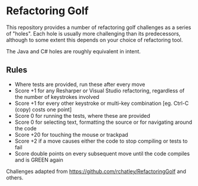 Refactoring Golf
================

This repository provides a number of refactoring golf challenges as a
series of "holes". Each hole is usually more challenging than its
predecessors, although to some extent this depends on your choice of
refactoring tool.

The Java and C# holes are roughly equivalent in intent.

Rules
-----

* Where tests are provided, run these after every move
* Score +1 for any Resharper or Visual Studio refactoring, regardless of the number of keystrokes involved
* Score +1 for every other keystroke or multi-key combination [eg. Ctrl-C (copy) costs one point]
* Score 0 for running the tests, where these are provided
* Score 0 for selecting text, formatting the source or for navigating around the code
* Score +20 for touching the mouse or trackpad
* Score +2 if a move causes either the code to stop compiling or tests to fail
* Score double points on every subsequent move until the code compiles and is GREEN again

Challenges adapted from https://github.com/rchatley/RefactoringGolf and
others.

